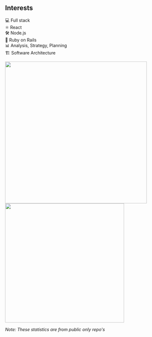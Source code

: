 
## Interests

  💻 Full stack  
  ⚛ React  
  🛠 Node.js  
  💎 Ruby on Rails  
  📊 Analysis, Strategy, Planning  
  🏗 Software Architecture  
  
<a href="https://github.com/nparoski">
  <img width="462px" src="https://github-readme-stats.vercel.app/api?username=nparoski&theme=tokyonight&show_icons=true" />
  <img width="388px" src="https://github-readme-stats.vercel.app/api/top-langs/?username=nparoski&theme=tokyonight&layout=compact" />
</a>

_Note: These statistics are from public only repo's_
